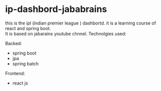# ip-dashbord-jababrains
this is the ipl (indian premier league ) dashbortd. it is a learning course of react and spring boot.   
It is based on jabarains youtube chnnel. 
Technolgies  used: 

Backed: 
- spring boot 
- jpa 
- spring batch

Frontend:
- react js
